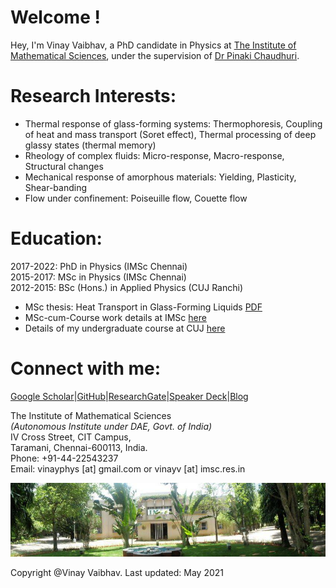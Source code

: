 # Welcome !

Hey, I'm Vinay Vaibhav, a PhD candidate in Physics at <a href="https://www.imsc.res.in">The Institute of Mathematical Sciences</a>, under the supervision of <a href="https://www.imsc.res.in/pinaki_chaudhuri">Dr Pinaki Chaudhuri</a>.

# Research Interests:
* Thermal response of glass-forming systems: Thermophoresis, Coupling of heat and mass transport (Soret effect), Thermal processing of deep glassy states (thermal memory)  
* Rheology of complex fluids: Micro-response, Macro-response, Structural changes
* Mechanical response of amorphous materials: Yielding, Plasticity, Shear-banding
* Flow under confinement: Poiseuille flow, Couette flow

<!---
<img src="images/blj.gif" width = "900">
-->

# Education:
2017-2022:	  PhD in Physics (IMSc Chennai)  
2015-2017:	  MSc in Physics (IMSc Chennai)  
2012-2015:	  BSc (Hons.) in Applied Physics (CUJ Ranchi)

* MSc thesis: Heat Transport in Glass-Forming Liquids <a href="https://github.com/vinayphys/vinayphys.github.io/blob/master/files/masterThesis_vinayVaibhav.pdf">PDF</a>  
* MSc-cum-Course work details at IMSc <a href="https://github.com/vinayphys/vinayphys.github.io/blob/master/files/imsc_courseDetails.pdf">here</a>   
* Details of my undergraduate course at CUJ <a href="https://github.com/vinayphys/vinayphys.github.io/blob/master/files/cuj_CourseDetails.pdf">here</a>

# Connect with me:

[Google Scholar](https://scholar.google.com/citations?user=AicxZvsAAAAJ&hl=hi&oi=ao)|[GitHub](https://github.com/vinayphys)|[ResearchGate](https://www.researchgate.net/profile/Vinay_Vaibhav)|[Speaker Deck](https://speakerdeck.com/vinayphys)|[Blog]()

The Institute of Mathematical Sciences  
*(Autonomous Institute under DAE, Govt. of India)*  
IV Cross Street, CIT Campus,  
Taramani, Chennai-600113, India.  
Phone: +91-44-22543237  
Email: vinayphys [at] gmail.com or vinayv [at] imsc.res.in

<img src="images/imsc.jpg" width = "900">

Copyright @Vinay Vaibhav.   Last updated: May 2021
